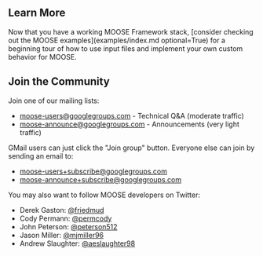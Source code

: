 ## Learn More

Now that you have a working MOOSE Framework stack,
[consider checking out the MOOSE examples](examples/index.md optional=True) for a beginning tour of how to use input
files and implement your own custom behavior for MOOSE.

## Join the Community

Join one of our mailing lists:

- [moose-users@googlegroups.com](https://groups.google.com/forum/#!forum/moose-users) - Technical Q&A (moderate traffic)
- [moose-announce@googlegroups.com](https://groups.google.com/forum/#!forum/moose-announce) - Announcements (very light traffic)

GMail users can just click the "Join group" button.
Everyone else can join by sending an email to:

- moose-users+subscribe@googlegroups.com
- moose-announce+subscribe@googlegroups.com

You may also want to follow MOOSE developers on Twitter:

- Derek Gaston: [@friedmud](https://twitter.com/@friedmud)
- Cody Permann: [@permcody](https://twitter.com/@permcody)
- John Peterson: [@peterson512](https://twitter.com/@peterson512)
- Jason Miller: [@mjmiller96](https://twitter.com/@mjmiller96)
- Andrew Slaughter: [@aeslaughter98](https://twitter.com/@aeslaughter98)
